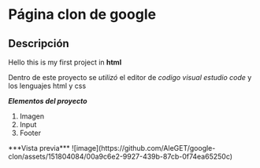 # Página clon de google
## Descripción 
Hello this is my first project in **html**

Dentro de este proyecto se *utilizó* el editor de _codigo visual estudio code_ y los lenguajes html y css

***Elementos del proyecto***
<ol>
  <li>Imagen</li>
  <li>Input</li>
  <li>Footer</li>
</ol>
***Vista previa***
![image](https://github.com/AleGET/google-clon/assets/151804084/00a9c6e2-9927-439b-87cb-0f74ea65250c)



